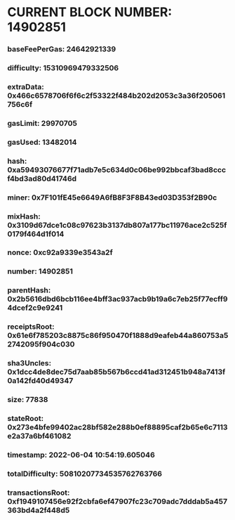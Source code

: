 # CURRENT BLOCK NUMBER: 14902851

### baseFeePerGas: 24642921339
### difficulty: 15310969479332506
### extraData: 0x466c6578706f6f6c2f53322f484b202d2053c3a36f205061756c6f
### gasLimit: 29970705
### gasUsed: 13482014
### hash: 0xa59493076677f71adb7e5c634d0c06be992bbcaf3bad8cccf4bd3ad80d41746d
### miner: 0x7F101fE45e6649A6fB8F3F8B43ed03D353f2B90c
### mixHash: 0x3109d67dce1c08c97623b3137db807a177bc11976ace2c525f0179f464d1f014
### nonce: 0xc92a9339e3543a2f
### number: 14902851
### parentHash: 0x2b5616dbd6bcb116ee4bff3ac937acb9b19a6c7eb25f77ecff94dcef2c9e9241
### receiptsRoot: 0x61e6f785203c8875c86f950470f1888d9eafeb44a860753a52742095f904c030
### sha3Uncles: 0x1dcc4de8dec75d7aab85b567b6ccd41ad312451b948a7413f0a142fd40d49347
### size: 77838
### stateRoot: 0x273e4bfe99402ac28bf582e288b0ef88895caf2b65e6c7113e2a37a6bf461082
### timestamp: 2022-06-04 10:54:19.605046
### totalDifficulty: 50810207734535762763766
### transactionsRoot: 0xf1949107456e92f2cbfa6ef47907fc23c709adc7dddab5a457363bd4a2f448d5
